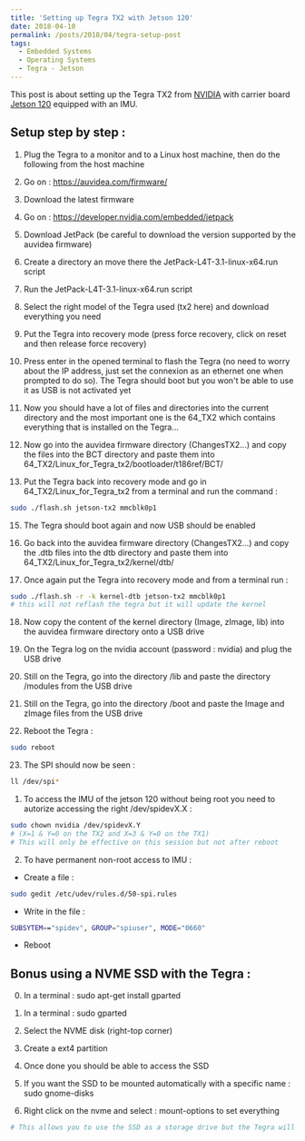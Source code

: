 ```yaml
---
title: 'Setting up Tegra TX2 with Jetson 120'
date: 2018-04-10
permalink: /posts/2018/04/tegra-setup-post
tags:
  - Embedded Systems
  - Operating Systems
  - Tegra - Jetson
---
```


This post is about setting up the Tegra TX2 from [NVIDIA](https://devblogs.nvidia.com/jetson-tx2-delivers-twice-intelligence-edge/) with carrier board [Jetson 120](https://auvidea.com/product/70714/) equipped with an IMU.

Setup step by step :
---------------------------------------

1. Plug the Tegra to a monitor and to a Linux host machine, then do the following from the host machine

2. Go on : https://auvidea.com/firmware/

3. Download the latest firmware

4. Go on : https://developer.nvidia.com/embedded/jetpack

5. Download JetPack (be careful to download the version supported by the auvidea firmware)

6. Create a directory an move there the JetPack-L4T-3.1-linux-x64.run script

7. Run the JetPack-L4T-3.1-linux-x64.run script

8. Select the right model of the Tegra used (tx2 here) and download everything you need

9. Put the Tegra into recovery mode (press force recovery, click on reset and then release force recovery)

10. Press enter in the opened terminal to flash the Tegra (no need to worry about the IP address, just set the connexion as an ethernet one when prompted to do so). The Tegra should boot but you won't be able to use it as USB is not activated yet

11. Now you should have a lot of files and directories into the current directory and the most important one is the 64_TX2 which contains everything that is installed on the Tegra...

12. Now go into the auvidea firmware directory (ChangesTX2...) and copy the files into the BCT directory and paste them into 64_TX2/Linux_for_Tegra_tx2/bootloader/t186ref/BCT/

14. Put the Tegra back into recovery mode and go in 64_TX2/Linux_for_Tegra_tx2 from a terminal and run the command : 
```bash
sudo ./flash.sh jetson-tx2 mmcblk0p1
```

15. The Tegra should boot again and now USB should be enabled

16. Go back into the auvidea firmware directory (ChangesTX2...) and copy the .dtb files into the dtb directory and paste them into 64_TX2/Linux_for_Tegra_tx2/kernel/dtb/

17. Once again put the Tegra into recovery mode and from a terminal run :
```bash
sudo ./flash.sh -r -k kernel-dtb jetson-tx2 mmcblk0p1
# this will not reflash the tegra but it will update the kernel
```

18. Now copy the content of the kernel directory (Image, zImage, lib) into the auvidea firmware directory onto a USB drive

19. On the Tegra log on the nvidia account (password : nvidia) and plug the USB drive

20. Still on the Tegra, go into the directory /lib and paste the directory /modules from the USB drive

21. Still on the Tegra, go into the directory /boot and paste the Image and zImage files from the USB drive

22. Reboot the Tegra : 
```bash
sudo reboot
```

23. The SPI should now be seen : 
```bash
ll /dev/spi*
```

  1. To access the IMU of the jetson 120 without being root you need to autorize accessing the right /dev/spidevX.X :
```bash
sudo chown nvidia /dev/spidevX.Y
# (X=1 & Y=0 on the TX2 and X=3 & Y=0 on the TX1)
# This will only be effective on this session but not after reboot
```

  2. To have permanent non-root access to IMU :

  * Create a file : 
  ```bash
  sudo gedit /etc/udev/rules.d/50-spi.rules
  ```
  * Write in the file : 
  ```bash
  SUBSYTEM=="spidev", GROUP="spiuser", MODE="0660"
  ```
  * Reboot



Bonus using a NVME SSD with the Tegra :
---------------------------------------

0. In a terminal : sudo apt-get install gparted

1. In a terminal : sudo gparted

2. Select the NVME disk (right-top corner)

3. Create a ext4 partition

4. Once done you should be able to access the SSD

5. If you want the SSD to be mounted automatically with a specific name : sudo gnome-disks

6. Right click on the nvme and select : mount-options to set everything
```bash
# This allows you to use the SSD as a storage drive but the Tegra will still boot on eMMC
```
